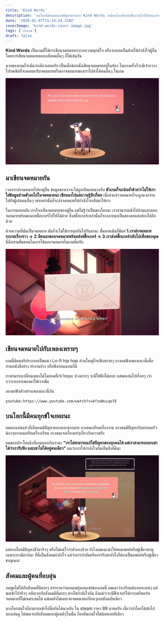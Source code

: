 ```yaml
---
title: 'Kind Words'
description: 'บนโลกนี้มีคนพบเจอปัญหามากมาย Kind Words เหมือนโลกที่คอยเป็นกำลังใจให้กันและกัน'
date: '2020-01-07T15:24:24.330Z'
coverImage: 'kind-words-cover-image.jpg'
tags: ['เล่าเกม']
draft: false
---
```


**Kind Words** เป็นเกมที่ให้เราเขียนจดหมายระบายความทุกข์ใจ หรือจะคอยเป็นฝ่ายให้กำลังใจผู้อื่น โดยการเขียนจดหมายตอบกลับคนอื่นๆ ก็ได้เช่นกัน

ฉากของเกมก็จะมีฉากเดียวเลยครับ เป็นเด็กน้อยนั่งเขียนจดหมายอยู่ในห้อง ในบางครั้งก็จะมีเจ้ากวางไปรษณีย์ที่จะคอยมารับจดหมายหรือเอาจดหมายของเราไปส่งให้คนอื่นๆ ในเกม

![Instruction](kind-words-instruction.jpg)

## มาเขียนจดหมายกัน

เวลาเราส่งจดหมายไปหาผู้อื่น ข้อมูลของเราจะไม่ถูกเปิดเผยนะครับ **ตัวเกมก็จะเน้นย้ำด้วยว่าไม่ให้เราใส่ข้อมูลส่วนตัวลงไปในจดหมายนะ เขียนลงไปแค่ความรู้สึกก็พอ** เมื่อส่งแล้วจดหมายก็จะถูกแจกจ่ายไปยังผู้เล่นคนอื่นๆ เขาเหล่านั้นก็จะส่งจดหมายให้กำลังใจกลับมาให้เรา

ในการตอบกลับ เราก็จะเห็นจดหมายของผู้อื่น แต่ไม่รู้ว่าเป็นของใครนะ เราสามารถเข้าไปอ่านและตอบจดหมายพร้อมแนบสติ๊กเกอร์ไปให้ได้ด้วย ซึ่งสติ๊กเกอร์เหล่านั้นก็จะกลายมาเป็นของตกแต่งห้องได้อีกด้วย

ด้วยความที่มันเป็นจดหมาย มันก็จะไม่ใช่การคุยกันไปกันมานะ ขั้นตอนมันก็มีแค่ **1.เราส่งจดหมายระบายเรื่องราว -> 2.มีคนมาตอบจดหมายพร้อมส่งสติ๊กเกอร์ -> 3.เราส่งสติ๊กเกอร์กลับไปเพื่อขอบคุณ** นี่คือสามขั้นตอนในการโต้ตอบจดหมายในเกมนี้ครับ

![Got letter](kind-words-got-letter.jpg)

## เขียนจดหมายไปกับเพลงเพราะๆ

เกมนี้มีดนตรีประกอบเป็นแนว Lo-fi hip hop ส่วนใหญ่ก็จะฟังสบายๆ บางคนฟังเพลงแนวนี้เพื่ออ่านหนังสือบ้าง ทำงานบ้าง หรือฟังก่อนนอนก็มี

เราสามารถเปลี่ยนเพลงได้โดยกดที่เจ้าวิทยุนะ ช่วงแรกๆ จะมีให้ฟังไม่เยอะ แต่พอเล่นไปเรื่อยๆ เจ้ากวางจะเอาเพลงมาให้เราเพิ่ม

ลองมาฟังตัวอย่างเพลงแนวนี้กัน

`youtube:https://www.youtube.com/watch?v=bfzwNuiqo7E`

## บนโลกนี้มีคนทุกข์ใจเยอะนะ

ผมลองเล่นแล้วก็เห็นคนมีปัญหาเยอะแยะมากมาย บางคนเครียดเรื่องงาน บางคนมีปัญหากับครอบครัว น้องๆบางคนเครียดเรื่องเรียน บางคนเจอเรื่องแย่ๆเกี่ยวกับความรัก

ผมชอบประโยคนึงที่เกมบอกกับเรานะ **"เราไม่สามารถแก้ไขปัญหาของทุกคนได้ แต่เราสามารถบอกเขาได้ว่าเรารับฟัง และเขาไม่ได้อยู่คนเดียว"** ผมว่าการให้กำลังใจกันเป็นสิ่งที่ดีนะ

![Write letter](kind-words-write-letter.jpg)

แต่หากใครมีปัญหาชีวิตจริงๆ หรือไม่แน่ใจว่าตัวเองป่วย ยังไงผมแนะนำให้พบแพทย์หรือผู้เชี่ยวชาญเฉพาะทางดีกว่านะ ที่นี่เป็นสังคมกำลังใจ แต่ว่าการบำบัดหรือการรักษายังไงก็ต้องเป็นแพทย์หรือผู้เชี่ยวชาญเนอะ

## สังคมและผู้คนที่อบอุ่น

อดพูดไม่ได้กับสังคมที่ดีมากๆ สารภาพว่าตอนผมรู้คอนเซปของเกมนี้ ผมเดาว่าเกรียนต้องเยอะแน่ๆ แต่พอเข้าไปจริงๆ กลับเจอกับสังคมดีที่มากๆ ต่างให้กำลังใจกัน ถึงแม้ว่าจะมีฟีจเจอร์ให้เรากดรีพอร์ทจดหมายที่ไม่เหมาะสมได้ แต่ผมยังไม่เคยเจอจดหมายเกรียนๆเลยสักฉบับเดียว

หากใครสนใจก็สามารถเข้าไปซื้อกันได้นะครับ ใน steam ราคา 99 บาทครับ เชื่อว่าถ้าใครได้เข้าไปลองเล่นดู ได้พบเจอกับสังคมและผู้คนดีๆในนั้น ก็คงอิ่มเอมใจไม่น้อยเลยทีเดียว
